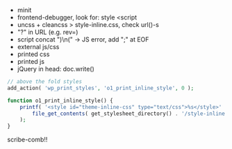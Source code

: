 - minit
- frontend-debugger, look for: style  <script
- uncss + cleancss > style-inline.css, check url()-s
- "?" in URL (e.g. rev=)
- script concat ")\n(" -> JS error, add ";" at EOF
- external js/css
- printed css
- printed js
- jQuery in head: doc.write()

```php
// above the fold styles
add_action( 'wp_print_styles', 'o1_print_inline_style', 0 );

function o1_print_inline_style() {
    printf( '<style id="theme-inline-css" type="text/css">%s</style>' . "\n",
        file_get_contents( get_stylesheet_directory() . '/style-inline.css' )
    );
}
```

scribe-comb!!
